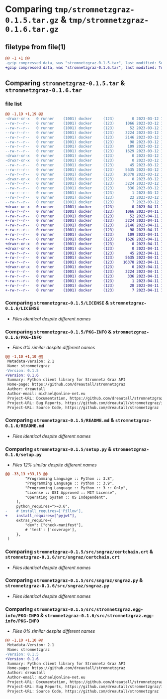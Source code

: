 # Comparing `tmp/stromnetzgraz-0.1.5.tar.gz` & `tmp/stromnetzgraz-0.1.6.tar.gz`

## filetype from file(1)

```diff
@@ -1 +1 @@
-gzip compressed data, was "stromnetzgraz-0.1.5.tar", last modified: Sun Mar 12 10:38:45 2023, max compression
+gzip compressed data, was "stromnetzgraz-0.1.6.tar", last modified: Tue Apr 11 18:43:25 2023, max compression
```

## Comparing `stromnetzgraz-0.1.5.tar` & `stromnetzgraz-0.1.6.tar`

### file list

```diff
@@ -1,19 +1,19 @@
-drwxr-xr-x   0 runner    (1001) docker     (123)        0 2023-03-12 10:38:45.543400 stromnetzgraz-0.1.5/
--rw-r--r--   0 runner    (1001) docker     (123)     1066 2023-03-12 10:38:36.000000 stromnetzgraz-0.1.5/LICENSE
--rw-r--r--   0 runner    (1001) docker     (123)       52 2023-03-12 10:38:36.000000 stromnetzgraz-0.1.5/MANIFEST.in
--rw-r--r--   0 runner    (1001) docker     (123)     3224 2023-03-12 10:38:45.543400 stromnetzgraz-0.1.5/PKG-INFO
--rw-r--r--   0 runner    (1001) docker     (123)     2146 2023-03-12 10:38:36.000000 stromnetzgraz-0.1.5/README.md
--rw-r--r--   0 runner    (1001) docker     (123)       98 2023-03-12 10:38:36.000000 stromnetzgraz-0.1.5/pyproject.toml
--rw-r--r--   0 runner    (1001) docker     (123)      109 2023-03-12 10:38:45.543400 stromnetzgraz-0.1.5/setup.cfg
--rw-r--r--   0 runner    (1001) docker     (123)     1629 2023-03-12 10:38:36.000000 stromnetzgraz-0.1.5/setup.py
-drwxr-xr-x   0 runner    (1001) docker     (123)        0 2023-03-12 10:38:45.543400 stromnetzgraz-0.1.5/src/
-drwxr-xr-x   0 runner    (1001) docker     (123)        0 2023-03-12 10:38:45.543400 stromnetzgraz-0.1.5/src/sngraz/
--rw-r--r--   0 runner    (1001) docker     (123)       45 2023-03-12 10:38:36.000000 stromnetzgraz-0.1.5/src/sngraz/__init__.py
--rw-r--r--   0 runner    (1001) docker     (123)     5635 2023-03-12 10:38:36.000000 stromnetzgraz-0.1.5/src/sngraz/certchain.crt
--rw-r--r--   0 runner    (1001) docker     (123)    16378 2023-03-12 10:38:36.000000 stromnetzgraz-0.1.5/src/sngraz/sngraz.py
-drwxr-xr-x   0 runner    (1001) docker     (123)        0 2023-03-12 10:38:45.543400 stromnetzgraz-0.1.5/src/stromnetzgraz.egg-info/
--rw-r--r--   0 runner    (1001) docker     (123)     3224 2023-03-12 10:38:45.000000 stromnetzgraz-0.1.5/src/stromnetzgraz.egg-info/PKG-INFO
--rw-r--r--   0 runner    (1001) docker     (123)      336 2023-03-12 10:38:45.000000 stromnetzgraz-0.1.5/src/stromnetzgraz.egg-info/SOURCES.txt
--rw-r--r--   0 runner    (1001) docker     (123)        1 2023-03-12 10:38:45.000000 stromnetzgraz-0.1.5/src/stromnetzgraz.egg-info/dependency_links.txt
--rw-r--r--   0 runner    (1001) docker     (123)       22 2023-03-12 10:38:45.000000 stromnetzgraz-0.1.5/src/stromnetzgraz.egg-info/requires.txt
--rw-r--r--   0 runner    (1001) docker     (123)        7 2023-03-12 10:38:45.000000 stromnetzgraz-0.1.5/src/stromnetzgraz.egg-info/top_level.txt
+drwxr-xr-x   0 runner    (1001) docker     (123)        0 2023-04-11 18:43:25.715670 stromnetzgraz-0.1.6/
+-rw-r--r--   0 runner    (1001) docker     (123)     1066 2023-04-11 18:43:14.000000 stromnetzgraz-0.1.6/LICENSE
+-rw-r--r--   0 runner    (1001) docker     (123)       52 2023-04-11 18:43:14.000000 stromnetzgraz-0.1.6/MANIFEST.in
+-rw-r--r--   0 runner    (1001) docker     (123)     3224 2023-04-11 18:43:25.715670 stromnetzgraz-0.1.6/PKG-INFO
+-rw-r--r--   0 runner    (1001) docker     (123)     2146 2023-04-11 18:43:14.000000 stromnetzgraz-0.1.6/README.md
+-rw-r--r--   0 runner    (1001) docker     (123)       98 2023-04-11 18:43:14.000000 stromnetzgraz-0.1.6/pyproject.toml
+-rw-r--r--   0 runner    (1001) docker     (123)      109 2023-04-11 18:43:25.715670 stromnetzgraz-0.1.6/setup.cfg
+-rw-r--r--   0 runner    (1001) docker     (123)     1626 2023-04-11 18:43:14.000000 stromnetzgraz-0.1.6/setup.py
+drwxr-xr-x   0 runner    (1001) docker     (123)        0 2023-04-11 18:43:25.711670 stromnetzgraz-0.1.6/src/
+drwxr-xr-x   0 runner    (1001) docker     (123)        0 2023-04-11 18:43:25.715670 stromnetzgraz-0.1.6/src/sngraz/
+-rw-r--r--   0 runner    (1001) docker     (123)       45 2023-04-11 18:43:14.000000 stromnetzgraz-0.1.6/src/sngraz/__init__.py
+-rw-r--r--   0 runner    (1001) docker     (123)     5635 2023-04-11 18:43:14.000000 stromnetzgraz-0.1.6/src/sngraz/certchain.crt
+-rw-r--r--   0 runner    (1001) docker     (123)    16378 2023-04-11 18:43:14.000000 stromnetzgraz-0.1.6/src/sngraz/sngraz.py
+drwxr-xr-x   0 runner    (1001) docker     (123)        0 2023-04-11 18:43:25.715670 stromnetzgraz-0.1.6/src/stromnetzgraz.egg-info/
+-rw-r--r--   0 runner    (1001) docker     (123)     3224 2023-04-11 18:43:25.000000 stromnetzgraz-0.1.6/src/stromnetzgraz.egg-info/PKG-INFO
+-rw-r--r--   0 runner    (1001) docker     (123)      336 2023-04-11 18:43:25.000000 stromnetzgraz-0.1.6/src/stromnetzgraz.egg-info/SOURCES.txt
+-rw-r--r--   0 runner    (1001) docker     (123)        1 2023-04-11 18:43:25.000000 stromnetzgraz-0.1.6/src/stromnetzgraz.egg-info/dependency_links.txt
+-rw-r--r--   0 runner    (1001) docker     (123)       28 2023-04-11 18:43:25.000000 stromnetzgraz-0.1.6/src/stromnetzgraz.egg-info/requires.txt
+-rw-r--r--   0 runner    (1001) docker     (123)        7 2023-04-11 18:43:25.000000 stromnetzgraz-0.1.6/src/stromnetzgraz.egg-info/top_level.txt
```

### Comparing `stromnetzgraz-0.1.5/LICENSE` & `stromnetzgraz-0.1.6/LICENSE`

 * *Files identical despite different names*

### Comparing `stromnetzgraz-0.1.5/PKG-INFO` & `stromnetzgraz-0.1.6/PKG-INFO`

 * *Files 0% similar despite different names*

```diff
@@ -1,10 +1,10 @@
 Metadata-Version: 2.1
 Name: stromnetzgraz
-Version: 0.1.5
+Version: 0.1.6
 Summary: Python client library for Stromnetz Graz API
 Home-page: https://github.com/dreautall/stromnetzgraz
 Author: dreautall
 Author-email: michael@online-net.eu
 Project-URL: Documentation, https://github.com/dreautall/stromnetzgraz
 Project-URL: Bug Reports, https://github.com/dreautall/stromnetzgraz/issues
 Project-URL: Source Code, https://github.com/dreautall/stromnetzgraz
```

### Comparing `stromnetzgraz-0.1.5/README.md` & `stromnetzgraz-0.1.6/README.md`

 * *Files identical despite different names*

### Comparing `stromnetzgraz-0.1.5/setup.py` & `stromnetzgraz-0.1.6/setup.py`

 * *Files 12% similar despite different names*

```diff
@@ -33,13 +33,13 @@
         "Programming Language :: Python :: 3.8",
         "Programming Language :: Python :: 3.9",
         "Programming Language :: Python :: 3 :: Only",
         "License :: OSI Approved :: MIT License",
         "Operating System :: OS Independent",
     ],
     python_requires=">=3.6",
-    # install_requires=['Pillow'],
+    install_requires=["pyjwt"],
     extras_require={
         "dev": ["check-manifest"],
         # 'test': ['coverage'],
     },
 )
```

### Comparing `stromnetzgraz-0.1.5/src/sngraz/certchain.crt` & `stromnetzgraz-0.1.6/src/sngraz/certchain.crt`

 * *Files identical despite different names*

### Comparing `stromnetzgraz-0.1.5/src/sngraz/sngraz.py` & `stromnetzgraz-0.1.6/src/sngraz/sngraz.py`

 * *Files identical despite different names*

### Comparing `stromnetzgraz-0.1.5/src/stromnetzgraz.egg-info/PKG-INFO` & `stromnetzgraz-0.1.6/src/stromnetzgraz.egg-info/PKG-INFO`

 * *Files 0% similar despite different names*

```diff
@@ -1,10 +1,10 @@
 Metadata-Version: 2.1
 Name: stromnetzgraz
-Version: 0.1.5
+Version: 0.1.6
 Summary: Python client library for Stromnetz Graz API
 Home-page: https://github.com/dreautall/stromnetzgraz
 Author: dreautall
 Author-email: michael@online-net.eu
 Project-URL: Documentation, https://github.com/dreautall/stromnetzgraz
 Project-URL: Bug Reports, https://github.com/dreautall/stromnetzgraz/issues
 Project-URL: Source Code, https://github.com/dreautall/stromnetzgraz
```

